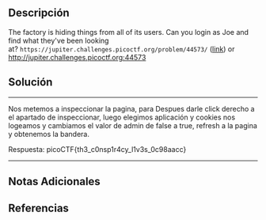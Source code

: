 ## Descripción

The factory is hiding things from all of its users. Can you login as Joe and find what they've been looking at? `https://jupiter.challenges.picoctf.org/problem/44573/` ([link](https://jupiter.challenges.picoctf.org/problem/44573/)) or http://jupiter.challenges.picoctf.org:44573
## Solución

***
Nos metemos a inspeccionar la pagina, para Despues darle click derecho a el apartado de inspeccionar, luego elegimos aplicación y cookies nos logeamos y cambiamos el valor de admin de false a true, refresh a la pagina y obtenemos la bandera. 


Respuesta: picoCTF{th3_c0nsp1r4cy_l1v3s_0c98aacc}

***

## Notas Adicionales

## Referencias


